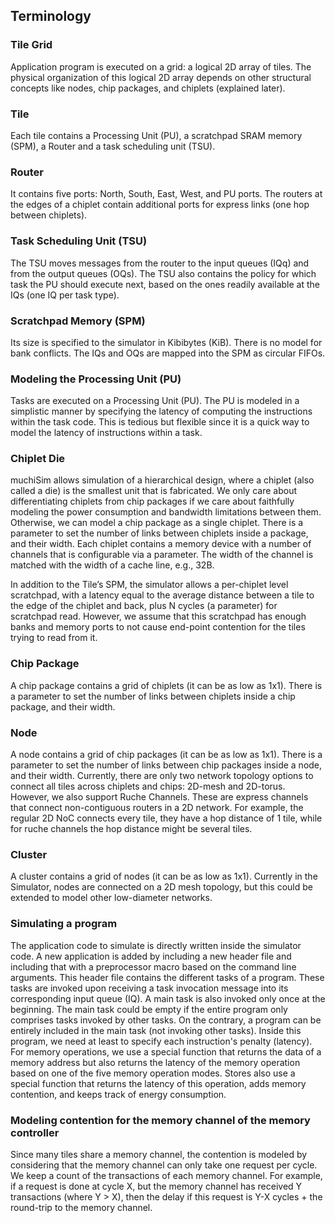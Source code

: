 
## Terminology

### Tile Grid

Application program is executed on a grid: a logical 2D array of tiles. The physical organization of this logical 2D array depends on other structural concepts like nodes, chip packages, and chiplets (explained later). 
 
### Tile

Each tile contains a Processing Unit (PU), a scratchpad SRAM memory (SPM), a Router and a task scheduling unit (TSU). 
 
### Router

It contains five ports: North, South, East, West, and PU ports. The routers at the edges of a chiplet contain additional ports for express links (one hop between chiplets). 

### Task Scheduling Unit (TSU) 

The TSU moves messages from the router to the input queues (IQq) and from the output queues (OQs).  The TSU also contains the policy for which task the PU should execute next, based on the ones readily available at the IQs (one IQ per task type). 
 
### Scratchpad Memory (SPM)

Its size is specified to the simulator in Kibibytes (KiB). There is no model for bank conflicts. The IQs and OQs are mapped into the SPM as circular FIFOs. 
 
### Modeling the Processing Unit (PU)

Tasks are executed on a Processing Unit (PU). The PU is modeled in a simplistic manner by specifying the latency of computing the instructions within the task code. This is tedious but flexible since it is a quick way to model the latency of instructions within a task.

### Chiplet Die

muchiSim allows simulation of a hierarchical design, where a chiplet (also called a die) is the smallest unit that is fabricated. We only care about differentiating chiplets from chip packages if we care about faithfully modeling the power consumption and bandwidth limitations between them. Otherwise, we can model a chip package as a single chiplet.
There is a parameter to set the number of links between chiplets inside a package, and their width. 
Each chiplet contains a memory device with a number of channels that is configurable via a parameter. The width of the channel is matched with the width of a cache line, e.g., 32B. 

In addition to the Tile’s SPM, the simulator allows a per-chiplet level scratchpad, with a latency equal to the average distance between a tile to the edge of the chiplet and back, plus N cycles (a parameter) for scratchpad read. However, we assume that this scratchpad has enough banks and memory ports to not cause end-point contention for the tiles trying to read from it.
 
### Chip Package

A chip package contains a grid of chiplets (it can be as low as 1x1). 
There is a parameter to set the number of links between chiplets inside a chip package, and their width. 
 
### Node

A node contains a grid of chip packages (it can be as low as 1x1). There is a parameter to set the number of links between chip packages inside a node, and their width. Currently, there are only two network topology options to connect all tiles across chiplets and chips: 2D-mesh and 2D-torus.
However, we also support Ruche Channels. These are express channels that connect non-contiguous routers in a 2D network. For example, the regular 2D NoC connects every tile, they have a hop distance of 1 tile, while for ruche channels the hop distance might be several tiles. 
 
### Cluster

A cluster contains a grid of nodes (it can be as low as 1x1). 
Currently in the Simulator, nodes are connected on a 2D mesh topology, but this could be extended to model other low-diameter networks.

### Simulating a program

The application code to simulate is directly written inside the simulator code. A new application is added by including a new header file and including that with a preprocessor macro based on the command line arguments. This header file contains the different tasks of a program. These tasks are invoked upon receiving a task invocation message into its corresponding input queue (IQ). A main task is also invoked only once at the beginning. The main task could be empty if the entire program only comprises tasks invoked by other tasks. On the contrary, a program can be entirely included in the main task (not invoking other tasks). Inside this program, we need at least to specify each instruction's penalty (latency).  
For memory operations, we use a special function that returns the data of a memory address but also returns the latency of the memory operation based on one of the five memory operation modes. 
Stores also use a special function that returns the latency of this operation, adds memory contention, and keeps track of energy consumption.

### Modeling contention for the memory channel of the memory controller

Since many tiles share a memory channel, the contention is modeled by considering that the memory channel can only take one request per cycle. We keep a count of the transactions of each memory channel. For example, if a request is done at cycle X, but the memory channel has received Y transactions (where Y > X), then the delay if this request is Y-X cycles + the round-trip to the memory channel. 